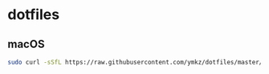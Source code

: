 # dotfiles

## macOS

```sh
sudo curl -sSfL https://raw.githubusercontent.com/ymkz/dotfiles/master/scripts/bootstrap.macos.sh | sh
```
